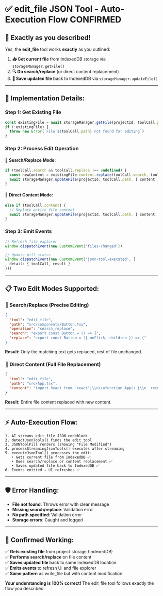 # ✅ edit_file JSON Tool - Auto-Execution Flow CONFIRMED

## 🎯 **Exactly as you described!**

Yes, the **edit_file** tool works **exactly** as you outlined:

1. **📥 Get current file** from IndexedDB storage via `storageManager.getFile()`
2. **🔍 Do search/replace** (or direct content replacement)  
3. **💾 Save updated file** back to IndexedDB via `storageManager.updateFile()`

---

## 🔧 **Implementation Details:**

### **Step 1: Get Existing File**
```typescript
const existingFile = await storageManager.getFile(projectId, toolCall.path)
if (!existingFile) {
  throw new Error(`File ${toolCall.path} not found for editing`)
}
```

### **Step 2: Process Edit Operation**

#### **🔀 Search/Replace Mode:**
```typescript
if (toolCall.search && toolCall.replace !== undefined) {
  const newContent = existingFile.content.replace(toolCall.search, toolCall.replace)
  await storageManager.updateFile(projectId, toolCall.path, { content: newContent })
}
```

#### **📝 Direct Content Mode:**
```typescript
else if (toolCall.content) {
  // Replace entire file content
  await storageManager.updateFile(projectId, toolCall.path, { content: toolCall.content })
}
```

### **Step 3: Emit Events**
```typescript
// Refresh file explorer
window.dispatchEvent(new CustomEvent('files-changed'))

// Update pill status  
window.dispatchEvent(new CustomEvent('json-tool-executed', {
  detail: { toolCall, result }
}))
```

---

## 📋 **Two Edit Modes Supported:**

### **🔀 Search/Replace (Precise Editing)**
```json
{
  "tool": "edit_file",
  "path": "src/components/Button.tsx",
  "operation": "search_replace",
  "search": "export const Button = () => {",
  "replace": "export const Button = ({ onClick, children }) => {"
}
```
**Result:** Only the matching text gets replaced, rest of file unchanged.

### **📝 Direct Content (Full File Replacement)**
```json
{
  "tool": "edit_file", 
  "path": "src/App.tsx",
  "content": "import React from 'react';\\n\\nfunction App() {\\n  return <div>New App</div>;\\n}\\n\\nexport default App;"
}
```
**Result:** Entire file content replaced with new content.

---

## ⚡ **Auto-Execution Flow:**

```
1. AI streams edit_file JSON codeblock
2. detectJsonTools() finds the edit tool  
3. JSONToolPill renders (showing "File Modified")
4. processStreamingJsonTools() executes after streaming
5. executeJsonTool() processes the edit:
   • Gets current file from IndexedDB ✅
   • Does search/replace or content replacement ✅  
   • Saves updated file back to IndexedDB ✅
6. Events emitted → UI refreshes ✅
```

---

## 🛡️ **Error Handling:**

- **File not found**: Throws error with clear message
- **Missing search/replace**: Validation error  
- **No path specified**: Validation error
- **Storage errors**: Caught and logged

---

## 🎉 **Confirmed Working:**

✅ **Gets existing file** from project storage (IndexedDB)  
✅ **Performs search/replace** on file content  
✅ **Saves updated file** back to same IndexedDB location  
✅ **Emits events** to refresh UI and file explorer  
✅ **Same pattern** as write_file but with content modification  

**Your understanding is 100% correct!** The edit_file tool follows exactly the flow you described.
